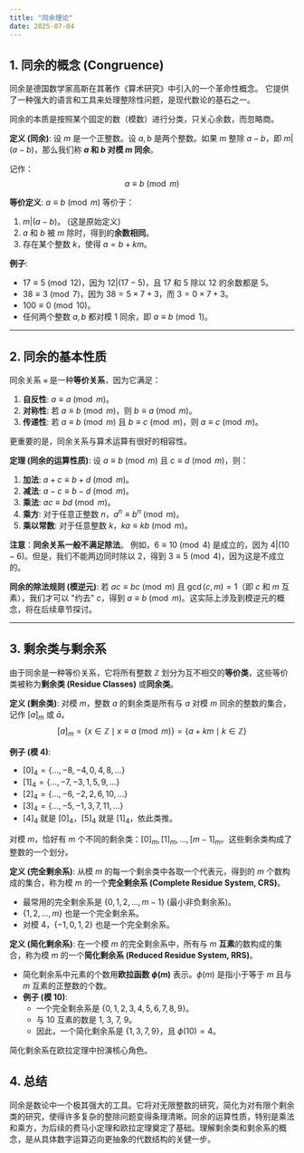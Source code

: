 ```yaml
---
title: "同余理论"
date: 2025-07-04
---
```


## 1. 同余的概念 (Congruence)

同余是德国数学家高斯在其著作《算术研究》中引入的一个革命性概念。
它提供了一种强大的语言和工具来处理整除性问题，是现代数论的基石之一。

同余的本质是按照某个固定的数（模数）进行分类，只关心余数，而忽略商。

**定义 (同余)**:
设 $m$ 是一个正整数。设 $a, b$ 是两个整数。如果 $m$ 整除 $a-b$，即 $m | (a-b)$，那么我们称 **$a$ 和 $b$ 对模 $m$ 同余**。

记作：
$$ a \equiv b \pmod{m} $$

**等价定义**:
$a \equiv b \pmod{m}$ 等价于：

1. $m | (a-b)$。 (这是原始定义)
2. $a$ 和 $b$ 被 $m$ 除时，得到的**余数相同**。
3. 存在某个整数 $k$，使得 $a = b + km$。

**例子**:

- $17 \equiv 5 \pmod{12}$，因为 $12 | (17-5)$，且 17 和 5 除以 12 的余数都是 5。
- $38 \equiv 3 \pmod{7}$，因为 $38 = 5 \times 7 + 3$，而 $3 = 0 \times 7 + 3$。
- $100 \equiv 0 \pmod{10}$。
- 任何两个整数 $a, b$ 都对模 1 同余，即 $a \equiv b \pmod{1}$。

---

## 2. 同余的基本性质

同余关系 `≡` 是一种**等价关系**，因为它满足：

1. **自反性**: $a \equiv a \pmod{m}$。
2. **对称性**: 若 $a \equiv b \pmod{m}$，则 $b \equiv a \pmod{m}$。
3. **传递性**: 若 $a \equiv b \pmod{m}$ 且 $b \equiv c \pmod{m}$，则 $a \equiv c \pmod{m}$。

更重要的是，同余关系与算术运算有很好的相容性。

**定理 (同余的运算性质)**:
设 $a \equiv b \pmod{m}$ 且 $c \equiv d \pmod{m}$，则：

1. **加法**: $a+c \equiv b+d \pmod{m}$。
2. **减法**: $a-c \equiv b-d \pmod{m}$。
3. **乘法**: $ac \equiv bd \pmod{m}$。
4. **乘方**: 对于任意正整数 $n$，$a^n \equiv b^n \pmod{m}$。
5. **乘以常数**: 对于任意整数 $k$，$ka \equiv kb \pmod{m}$。

**注意**：**同余关系一般不满足除法**。
例如，$6 \equiv 10 \pmod{4}$ 是成立的，因为 $4 | (10-6)$。但是，我们不能两边同时除以 2，得到 $3 \equiv 5 \pmod{4}$，因为这是不成立的。

**同余的除法规则 (模逆元)**:
若 $ac \equiv bc \pmod{m}$ 且 $\gcd(c, m)=1$（即 $c$ 和 $m$ 互素），我们才可以 "约去" $c$，得到 $a \equiv b \pmod{m}$。这实际上涉及到模逆元的概念，将在后续章节探讨。

---

## 3. 剩余类与剩余系

由于同余是一种等价关系，它将所有整数 $\mathbb{Z}$ 划分为互不相交的**等价类**，这些等价类被称为**剩余类 (Residue Classes)** 或**同余类**。

**定义 (剩余类)**:
对模 $m$，整数 $a$ 的剩余类是所有与 $a$ 对模 $m$ 同余的整数的集合，记作 $[a]_m$ 或 $\bar{a}$。
$$ [a]_m = \{ x \in \mathbb{Z} \mid x \equiv a \pmod{m} \} = \{ a + km \mid k \in \mathbb{Z} \} $$

**例子 (模 4)**:

- $[0]_4 = \{\dots, -8, -4, 0, 4, 8, \dots\}$
- $[1]_4 = \{\dots, -7, -3, 1, 5, 9, \dots\}$
- $[2]_4 = \{\dots, -6, -2, 2, 6, 10, \dots\}$
- $[3]_4 = \{\dots, -5, -1, 3, 7, 11, \dots\}$
- $[4]_4$ 就是 $[0]_4$，$[5]_4$ 就是 $[1]_4$，依此类推。

对模 $m$，恰好有 $m$ 个不同的剩余类：$[0]_m, [1]_m, \dots, [m-1]_m$。这些剩余类构成了整数的一个划分。

**定义 (完全剩余系)**:
从模 $m$ 的每一个剩余类中各取一个代表元，得到的 $m$ 个数构成的集合，称为模 $m$ 的一个**完全剩余系 (Complete Residue System, CRS)**。

- 最常用的完全剩余系是 $\{0, 1, 2, \dots, m-1\}$ (最小非负剩余系)。
- $\{1, 2, \dots, m\}$ 也是一个完全剩余系。
- 对模 4，$\{-1, 0, 1, 2\}$ 也是一个完全剩余系。

**定义 (简化剩余系)**:
在一个模 $m$ 的完全剩余系中，所有与 $m$ **互素**的数构成的集合，称为模 $m$ 的一个**简化剩余系 (Reduced Residue System, RRS)**。

- 简化剩余系中元素的个数用**欧拉函数 $\phi(m)$** 表示。$\phi(m)$ 是指小于等于 $m$ 且与 $m$ 互素的正整数的个数。
- **例子 (模 10)**:
  - 一个完全剩余系是 $\{0, 1, 2, 3, 4, 5, 6, 7, 8, 9\}$。
  - 与 10 互素的数是 1, 3, 7, 9。
  - 因此，一个简化剩余系是 $\{1, 3, 7, 9\}$，且 $\phi(10)=4$。

简化剩余系在欧拉定理中扮演核心角色。

## 4. 总结

同余是数论中一个极其强大的工具。它将对无限整数的研究，简化为对有限个剩余类的研究，使得许多复杂的整除问题变得条理清晰。同余的运算性质，特别是乘法和乘方，为后续的费马小定理和欧拉定理奠定了基础。理解剩余类和剩余系的概念，是从具体数字运算迈向更抽象的代数结构的关健一步。
